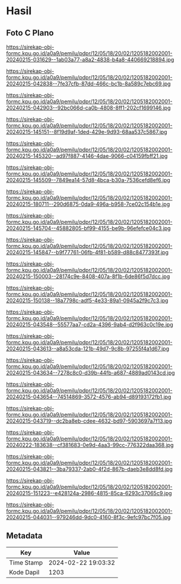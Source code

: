 # Hasil

## Foto C Plano

https://sirekap-obj-formc.kpu.go.id/a0a9/pemilu/pdpr/12/05/18/20/02/1205182002001-20240215-031629--1ab03a77-a8a2-4838-b4a8-440669218894.jpg

https://sirekap-obj-formc.kpu.go.id/a0a9/pemilu/pdpr/12/05/18/20/02/1205182002001-20240215-042838--7fe37cfb-87dd-466c-bc1b-8a589c7ebc69.jpg

https://sirekap-obj-formc.kpu.go.id/a0a9/pemilu/pdpr/12/05/18/20/02/1205182002001-20240215-042903--92bc066d-ca0b-4808-8ff1-202cf1699146.jpg

https://sirekap-obj-formc.kpu.go.id/a0a9/pemilu/pdpr/12/05/18/20/02/1205182002001-20240215-145151--8f19d9af-1ded-429e-9d93-68aa537c5867.jpg

https://sirekap-obj-formc.kpu.go.id/a0a9/pemilu/pdpr/12/05/18/20/02/1205182002001-20240215-145320--ad97f887-4146-4dae-9066-c04159fbff21.jpg

https://sirekap-obj-formc.kpu.go.id/a0a9/pemilu/pdpr/12/05/18/20/02/1205182002001-20240215-145509--7849ea14-57d8-4bca-b30a-7536cefd8ef6.jpg

https://sirekap-obj-formc.kpu.go.id/a0a9/pemilu/pdpr/12/05/18/20/02/1205182002001-20240215-180711--290d6875-0da9-496a-b958-7ce02c154b1e.jpg

https://sirekap-obj-formc.kpu.go.id/a0a9/pemilu/pdpr/12/05/18/20/02/1205182002001-20240215-145704--45882805-bf99-4155-be9b-96efefce04c3.jpg

https://sirekap-obj-formc.kpu.go.id/a0a9/pemilu/pdpr/12/05/18/20/02/1205182002001-20240215-145847--b9f77761-06fb-4f81-b589-d88c8477393f.jpg

https://sirekap-obj-formc.kpu.go.id/a0a9/pemilu/pdpr/12/05/18/20/02/1205182002001-20240215-150003--28174c9e-8408-407a-8f1b-6de86f5d7dcc.jpg

https://sirekap-obj-formc.kpu.go.id/a0a9/pemilu/pdpr/12/05/18/20/02/1205182002001-20240215-150138--18a7798c-adf5-4e33-89a1-0945a2f9c7c3.jpg

https://sirekap-obj-formc.kpu.go.id/a0a9/pemilu/pdpr/12/05/18/20/02/1205182002001-20240215-043548--55577aa7-cd2a-4396-9ab4-d2f963c0c19e.jpg

https://sirekap-obj-formc.kpu.go.id/a0a9/pemilu/pdpr/12/05/18/20/02/1205182002001-20240215-043613--a8a53cda-121b-49d7-9c8b-97255f4a1d67.jpg

https://sirekap-obj-formc.kpu.go.id/a0a9/pemilu/pdpr/12/05/18/20/02/1205182002001-20240215-043634--7278c8c0-d39b-44fb-a687-4889ad0143cd.jpg

https://sirekap-obj-formc.kpu.go.id/a0a9/pemilu/pdpr/12/05/18/20/02/1205182002001-20240215-043654--74514869-3572-4576-ab94-d89193172fb1.jpg

https://sirekap-obj-formc.kpu.go.id/a0a9/pemilu/pdpr/12/05/18/20/02/1205182002001-20240215-043719--dc2ba8eb-cdee-4632-bd97-5903697a7f13.jpg

https://sirekap-obj-formc.kpu.go.id/a0a9/pemilu/pdpr/12/05/18/20/02/1205182002001-20240222-183638--cf381683-0e9d-4aa3-99cc-776322daa368.jpg

https://sirekap-obj-formc.kpu.go.id/a0a9/pemilu/pdpr/12/05/18/20/02/1205182002001-20240215-043821--3ba79337-2ab0-4f2d-867b-daeb3e8dd8fd.jpg

https://sirekap-obj-formc.kpu.go.id/a0a9/pemilu/pdpr/12/05/18/20/02/1205182002001-20240215-151223--e428124a-2986-4815-85ca-6293c37065c9.jpg

https://sirekap-obj-formc.kpu.go.id/a0a9/pemilu/pdpr/12/05/18/20/02/1205182002001-20240215-044031--979246dd-9dc0-4160-8f3c-9efc97bc7f05.jpg


## Metadata

| Key        | Value               |
| ---------- | ------------------- |
| Time Stamp | 2024-02-22 19:03:32 |
| Kode Dapil | 1203                |



